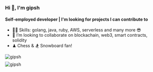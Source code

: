 ### Hi 👋, I'm gipsh

#### Self-employed developer | I'm looking for projects I can contribute to

- 🐱‍👤 Skills: golang, java, ruby, AWS, serverless and many more 😎
- 👯 I’m looking to collaborate on blockachain, web3, smart contracts, solidity
- ♟ Chess & 🏂 Snowboard fan!


<div style="width: 100%; display:flex; justify-content: space-between; flex-wrap: wrap;">
  <div style="display: grid; grid-template-columns: auto; gap: 8px;">
    <img src="https://github-readme-stats.vercel.app/api?username=gipsh&show_icons=true&locale=en" alt="gipsh" />
    <img src="https://github-readme-streak-stats.herokuapp.com/?user=gipsh" alt="gipsh" />
  </div>
</div>

<!--
**gipsh/gipsh** is a ✨ _special_ ✨ repository because its `README.md` (this file) appears on your GitHub profile.

Here are some ideas to get you started:

- 🔭 I’m currently working on ...
- 🌱 I’m currently learning ...
- 👯 I’m looking to collaborate on blockachain, web3, smart contracts, solidity
- 🤔 I’m looking for help with ...
- 💬 Ask me about ...
- 📫 How to reach me: ...
- 😄 Pronouns: ...
- ⚡ Fun fact: ...
- 🐱‍👤 Skills: golang, java, ruby, AWS 
-->
